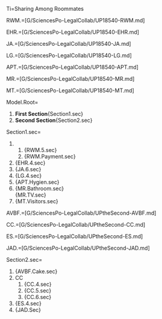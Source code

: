 Ti=Sharing Among Roommates

RWM.=[G/SciencesPo-LegalCollab/UP18540-RWM.md]

EHR.=[G/SciencesPo-LegalCollab/UP18540-EHR.md]

JA.=[G/SciencesPo-LegalCollab/UP18540-JA.md]

LG.=[G/SciencesPo-LegalCollab/UP18540-LG.md]

APT.=[G/SciencesPo-LegalCollab/UP18540-APT.md]

MR.=[G/SciencesPo-LegalCollab/UP18540-MR.md]

MT.=[G/SciencesPo-LegalCollab/UP18540-MT.md]

Model.Root=<ol><li><b>First Section</b>{Section1.sec}</li><li><b>Second Section</b>{Section2.sec}</li></ol>

Section1.sec=<ol><li><ol><li>{RWM.5.sec}<li>{RWM.Payment.sec}</ol></li><li>{EHR.4.sec}</li><li>{JA.6.sec}</li><li>{LG.4.sec}</li><li>{APT.Hygien.sec}</li><li>{MR.Bathroom.sec}<br>{MR.TV.sec}</li><li>{MT.Visitors.sec}</li></ol>



AVBF.=[G/SciencesPo-LegalCollab/UPtheSecond-AVBF.md]

CC.=[G/SciencesPo-LegalCollab/UPtheSecond-CC.md]

ES.=[G/SciencesPo-LegalCollab/UPtheSecond-ES.md]

JAD.=[G/SciencesPo-LegalCollab/UPtheSecond-JAD.md]
 
Section2.sec=<ol><li>{AVBF.Cake.sec}</li><li>CC<ol><li>{CC.4.sec}</li><li>{CC.5.sec}</li><li>{CC.6.sec}</li></ol></li><li>{ES.4.sec}</li><li>{JAD.Sec}</li></ol>